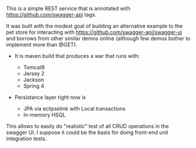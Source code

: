 This is a simple REST service that is annotated with https://github.com/swagger-api tags.
  
It was built with the modest goal of building an alternative example to the pet store for interacting with  https://github.com/swagger-api/swagger-ui and borrows from other similar demos online (although few demos bother to implement more than @GET).

* It is maven build that produces a war that runs with:
  * Tomcat8
  * Jersey 2
  * Jackson
  * Spring 4  

* Persistance layer right now is
   * JPA via eclipselink with Local transactions
   * In-memory HSQL

This allows to easily do "realistic" test of all CRUD operations in the swagger UI.  I suppose it could be the basis for doing front-end unit integration tests.
